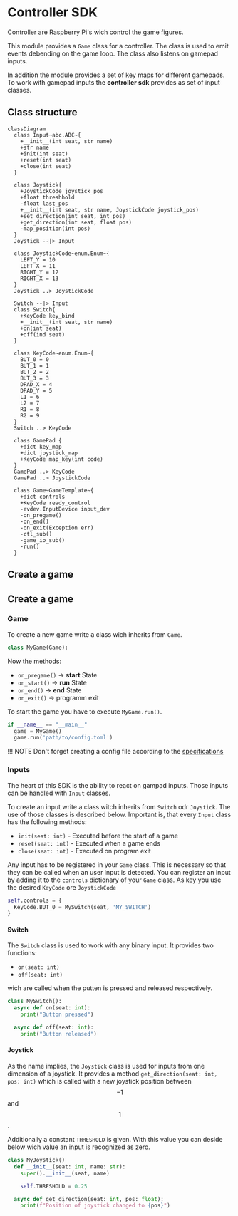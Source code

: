 # Controller SDK

Controller are Raspberry Pi's wich control the game figures.

This module provides a `Game` class for a controller. The class is used to emit events debending on the game loop. The class also listens on gamepad inputs.

In addition the module provides a set of key maps for different gamepads.
To work with gamepad inputs the **controller sdk** provides as set of input classes.

## Class structure

```mermaid
classDiagram
  class Input~abc.ABC~{
    +__init__(int seat, str name)
    +str name
    +init(int seat)
    +reset(int seat)
    +close(int seat)
  }

  class Joystick{
    +JoystickCode joystick_pos
    +float threshhold
    -float last_pos
    +__init__(int seat, str name, JoystickCode joystick_pos)
    +set_direction(int seat, int pos)
    +get_direction(int seat, float pos)
    -map_position(int pos)
  }
  Joystick --|> Input

  class JoystickCode~enum.Enum~{
    LEFT_Y = 10
    LEFT_X = 11
    RIGHT_Y = 12
    RIGHT_X = 13
  }
  Joystick ..> JoystickCode

  Switch --|> Input
  class Switch{
    +KeyCode key_bind
    +__init__(int seat, str name)
    +on(int seat)
    +off(ind seat)
  }

  class KeyCode~enum.Enum~{
    BUT_0 = 0
    BUT_1 = 1
    BUT_2 = 2
    BUT_3 = 3
    DPAD_X = 4
    DPAD_Y = 5
    L1 = 6
    L2 = 7
    R1 = 8
    R2 = 9
  }
  Switch ..> KeyCode

  class GamePad {
    +dict key_map
    +dict joystick_map
    +KeyCode map_key(int code)
  }
  GamePad ..> KeyCode
  GamePad ..> JoystickCode

  class Game~GameTemplate~{
    +dict controls
    +KeyCode ready_control
    -evdev.InputDevice input_dev
    -on_pregame()
    -on_end()
    -on_exit(Exception err)
    -ctl_sub()
    -game_io_sub()
    -run()
  }
```

## Create a game

## Create a game

### Game

To create a new game write a class wich inherits from `Game`.

```python
class MyGame(Game):
```

Now the methods:

 - `on_pregame()` -> **start** State
 - `on_start()`   -> **run** State
 - `on_end()`     -> **end** State
 - `on_exit()`    -> programm exit

To start the game you have to execute `MyGame.run()`.

```python
if __name__ == "__main__"
  game = MyGame()
  game.run('path/to/config.toml')
```

!!! NOTE
    Don't forget creating a config file according to the [specifications](config-file.md)


### Inputs

The heart of this SDK is the ability to react on gampad inputs. Those inputs can be handled with `Input` classes.

To create an input write a class witch inherits from `Switch` odr `Joystick`. The use of those classes is described below. Important is, that every `Input` class has the following methods:

- `init(seat: int)` - Executed before the start of a game
- `reset(seat: int)` - Executed when a game ends
- `close(seat: int)` - Executed on program exit

Any input has to be registered in your `Game` class. This is necessary so that they can be called when an user input is detected. You can register an input by adding it to the `controls` dictionary of your `Game` class. As key you use the desired `KeyCode` ore `JoystickCode`

```python
self.controls = {
  KeyCode.BUT_0 = MySwitch(seat, 'MY_SWITCH')
}
```

#### Switch

The `Switch` class is used to work with any binary input. It provides two functions:

- `on(seat: int)`
- `off(seat: int)`

wich are called when the putten is pressed and released respectively.

```python
class MySwitch():
  async def on(seat: int):
    print("Button pressed")

  async def off(seat: int):
    print("Button released")
```

#### Joystick

As the name implies, the `Joystick` class is used for inputs from one dimension of a joystick. It provides a method `get_direction(seat: int, pos: int)` which is called with a new joystick position between $$-1$$ and $$1$$.

Additionally a constant `THRESHOLD` is given. With this value you can deside below wich value an input is recognized as zero.

```python
class MyJoystick()
  def __init__(seat: int, name: str):
    super().__init__(seat, name)

    self.THRESHOLD = 0.25

  async def get_direction(seat: int, pos: float):
    print(f"Position of joystick changed to {pos}")
```